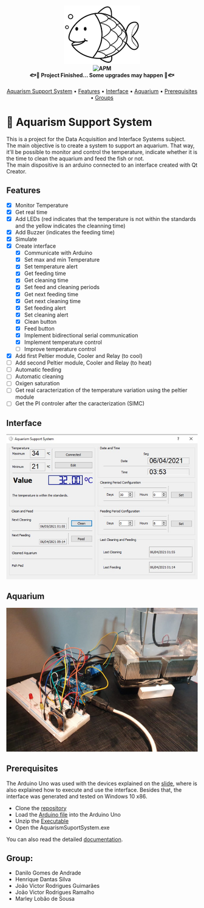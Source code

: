 <h4 align="center">
<img src="https://github.com/danilogoan/AquarismSupportSystem/blob/main/Qt/AquarismSupportSystem/Images/pngLogo.jpg" width="200"><br>
	<img alt="APM" src="https://img.shields.io/apm/l/vim-mode"><br>
        🐟🐡 Project Finished... Some upgrades may happen 🐡🐟
</h4>

<p align="center">
 <a href="#-Aquarism-Support-System">Aquarism Support System</a> • 
 <a href="#Features">Features</a> • 
 <a href="#Interface">Interface</a> • 
 <a href="#Aquarium">Aquarium</a> • 
 <a href="#Prerequisites">Prerequisites</a> • 
 <a href="#Group">Groups</a>
</p>

# 🐠 Aquarism Support System
This is a project for the Data Acquisition and Interface Systems subject.\
The main objective is to create a system to support an aquarium. That way, it'll be possible to monitor and control the temperature, indicate whether it is the time to clean the aquarium and feed the fish or not.\
The main dispositive is an arduino connected to an interface created with Qt Creator.

## Features
- [x] Monitor Temperature
- [x] Get real time
- [x] Add LEDs (red indicates that the temperature is not within the standards and the yellow indicates the cleanning time)
- [x] Add Buzzer (indicates the feeding time)
- [x] Simulate
- [x] Create interface
  - [x] Communicate with Arduino
  - [x] Set max and min Temperature
  - [x] Set temperature alert
  - [x] Get feeding time
  - [x] Get cleaning time
  - [x] Set feed and cleaning periods
  - [x] Get next feeding time
  - [x] Get next cleaning time
  - [x] Set feeding alert
  - [x] Set cleaning alert
  - [x] Clean button
  - [x] Feed button
  - [x] Implement bidirectional serial communication
  - [x] Implement temperature control
  - [ ] Improve temperature control
- [x] Add first Peltier module, Cooler and Relay (to cool)
- [ ] Add second Peltier module, Cooler and Relay (to heat)
- [ ] Automatic feeding
- [ ] Automatic cleaning
- [ ] Oxigen saturation
- [ ] Get real caracterization of the temperature variation using the peltier module
- [ ] Get the PI controler after the caracterization (SIMC)

## Interface
![alt text](https://github.com/danilogoan/AquarismSupportSystem/blob/main/Qt/AquarismSupportSystem/Images/Interface.jpg?raw=true)

## Aquarium
![alt text](https://github.com/danilogoan/AquarismSupportSystem/blob/main/Qt/AquarismSupportSystem/Images/Aquarium.jpeg?raw=true)

## Prerequisites
The Arduino Uno was used with the devices explained on the [slide](https://github.com/danilogoan/AquarismSupportSystem/blob/main/SADI_Aquarism_Support_System_Slides.pdf), where is also explained how to execute and use the interface.
Besides that, the interface was generated and tested on Windows 10 x86.

- Clone the [repository](https://github.com/danilogoan/AquarismSupportSystem/)
- Load the [Arduino file](https://github.com/danilogoan/AquarismSupportSystem/blob/main/Arduino/AquarismSuportSystem/ArduinoAquarism.ino) into the Arduino Uno
- Unzip the [Executable](https://github.com/danilogoan/AquarismSupportSystem/blob/main/AquarismSupportSystemExe.zip)
- Open the AquarismSuportSystem.exe

You can also read the detailed [documentation](https://github.com/danilogoan/AquarismSupportSystem/blob/main/SADI_Aquarism_Support_System_Documentation.pdf).

## Group:

- Danilo Gomes de Andrade
- Henrique Dantas Silva
- João Victor Rodrigues Guimarães
- João Victor Rodrigues Ramalho
- Marley Lobão de Sousa
